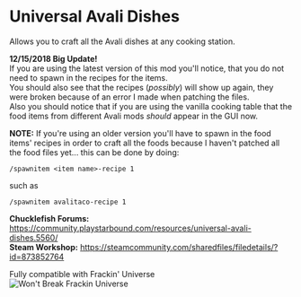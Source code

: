 # Universal Avali Dishes

Allows you to craft all the Avali dishes at any cooking station.

**12/15/2018 Big Update!**   
If you are using the latest version of this mod you'll notice, that you do not need to spawn in the recipes for the items.   
You should also see that the recipes (*possibly*) will show up again, they were broken because of an error I made when patching the files.   
Also you should notice that if you are using the vanilla cooking table that the food items from different Avali mods *should* appear in the GUI now.   

**NOTE:** If you're using an older version you'll have to spawn in the food items' recipes in order to craft all the foods because I haven't patched all the food files yet... this can be done by doing:   
```
/spawnitem <item name>-recipe 1
```
such as
```
/spawnitem avalitaco-recipe 1
```

**Chucklefish Forums:** https://community.playstarbound.com/resources/universal-avali-dishes.5560/   
**Steam Workshop:** https://steamcommunity.com/sharedfiles/filedetails/?id=873852764

Fully compatible with Frackin' Universe   
![Won't Break Frackin Universe](https://i.imgur.com/1TfuM5F.png)
